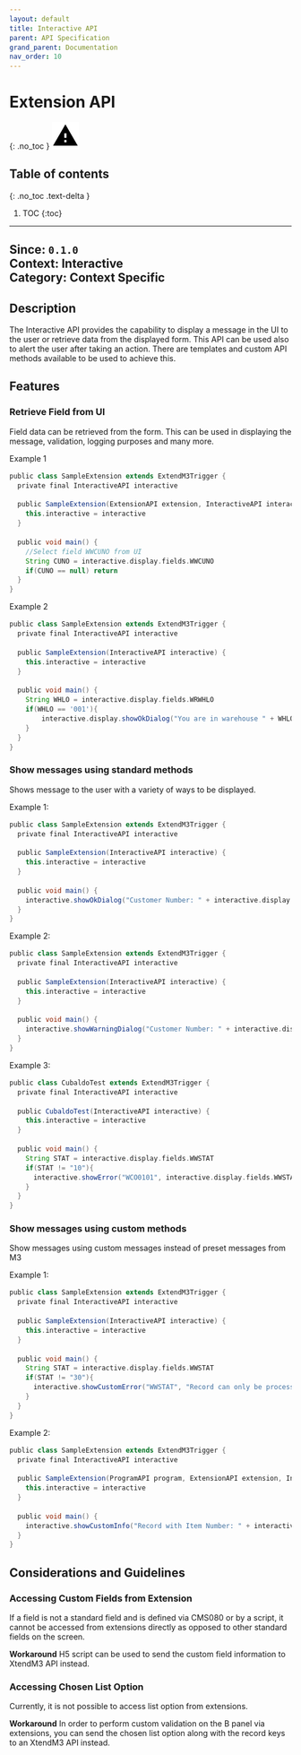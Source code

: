 ```yaml
---
layout: default
title: Interactive API
parent: API Specification
grand_parent: Documentation
nav_order: 10
---
```


# Extension API
{: .no_toc }
![](/assets/images/warning-24px.svg)
## Table of contents
{: .no_toc .text-delta }

1. TOC
{:toc}

---

**Since**: `0.1.0`  
**Context**: Interactive  
**Category**: Context Specific  
---
## Description
The Interactive API provides the capability to display a message in the UI to the user or retrieve data from the displayed form. This API can be used also to alert the user after taking an action. There are templates and custom API methods available to be used to achieve this. 

## Features 

### Retrieve Field from UI
Field data can be retrieved from the form. This can be used in displaying the message, validation, logging purposes and many more. 

Example 1
```groovy
public class SampleExtension extends ExtendM3Trigger {
  private final InteractiveAPI interactive
  
  public SampleExtension(ExtensionAPI extension, InteractiveAPI interactive) {
    this.interactive = interactive
  }
  
  public void main() {
    //Select field WWCUNO from UI
    String CUNO = interactive.display.fields.WWCUNO
    if(CUNO == null) return
  }
}
```

Example 2
```groovy
public class SampleExtension extends ExtendM3Trigger {
  private final InteractiveAPI interactive
  
  public SampleExtension(InteractiveAPI interactive) {
    this.interactive = interactive
  }
  
  public void main() {
    String WHLO = interactive.display.fields.WRWHLO
    if(WHLO == '001'){
        interactive.display.showOkDialog("You are in warehouse " + WHLO);
    }
  }
}


```


### Show messages using standard methods
Shows message to the user with a variety of ways to be displayed.

Example 1:
```groovy
public class SampleExtension extends ExtendM3Trigger {
  private final InteractiveAPI interactive
  
  public SampleExtension(InteractiveAPI interactive) {
    this.interactive = interactive
  }
  
  public void main() {
    interactive.showOkDialog("Customer Number: " + interactive.display.fields.WWCUNO)
  }
}
``` 

Example 2:
```groovy
public class SampleExtension extends ExtendM3Trigger {
  private final InteractiveAPI interactive
  
  public SampleExtension(InteractiveAPI interactive) {
    this.interactive = interactive
  }
  
  public void main() {
    interactive.showWarningDialog("Customer Number: " + interactive.display.fields.WWCUNO)
  }
}
```

Example 3:
```groovy
public class CubaldoTest extends ExtendM3Trigger {
  private final InteractiveAPI interactive
  
  public CubaldoTest(InteractiveAPI interactive) {
    this.interactive = interactive
  }
  
  public void main() {
    String STAT = interactive.display.fields.WWSTAT
    if(STAT != "10"){
      interactive.showError("WCO0101", interactive.display.fields.WWSTAT)  
    }
  }
}
```

### Show messages using custom methods
Show messages using custom messages instead of preset messages from M3

Example 1:
```groovy
public class SampleExtension extends ExtendM3Trigger {
  private final InteractiveAPI interactive
  
  public SampleExtension(InteractiveAPI interactive) {
    this.interactive = interactive
  }
  
  public void main() {
    String STAT = interactive.display.fields.WWSTAT
    if(STAT != "30"){
      interactive.showCustomError("WWSTAT", "Record can only be processed with status greater than 40")  
    }
  }
}
```

Example 2:
```groovy
public class SampleExtension extends ExtendM3Trigger {
  private final InteractiveAPI interactive
  
  public SampleExtension(ProgramAPI program, ExtensionAPI extension, InteractiveAPI interactive) {
    this.interactive = interactive
  }
  
  public void main() {
    interactive.showCustomInfo("Record with Item Number: " + interactive.display.fields.WWITNO + " is has been sent to process.")
  }
}
```

## Considerations and Guidelines
### Accessing Custom Fields from Extension
If a field is not a standard field and is defined via CMS080 or by a script, it cannot be accessed from extensions directly as opposed to other standard fields on the screen.

**Workaround** 
 H5 script can be used to send the custom field information to XtendM3 API instead.

### Accessing Chosen List Option
Currently, it is not possible to access list option from extensions.

**Workaround**
In order to perform custom validation on the B panel via extensions, you can send the chosen list option along with the record keys to an XtendM3 API instead.